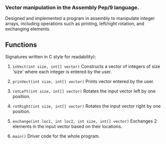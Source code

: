 ### Vector manipulation in the Assembly Pep/9 language.
Designed and implemented a program in assembly to manipulate integer arrays, including operations such as
printing, left/right rotation, and exchanging elements.

## Functions

Signatures written in C
style for readability):

1. ```inVect(int size, int[] vector)```
Constructs a vector of integers
of size 'size' where each
integer is entered by the user.

2. ```prinVect(int size, int[] vector)```
Prints vector entered by the user.

3. ```rotLeft(int size, int[] vector)```
Rotates the input vector left by
one position.

4. ```rotRight(int size, int[] vector)```
Rotates the input vector right by
one position.

5. ```exchange(int loc1, int loc2, int size, int[] vector)```
Exchanges 2 elements in the input
vector based on their locations.

6. ```main()```
Driver code for the whole program.
